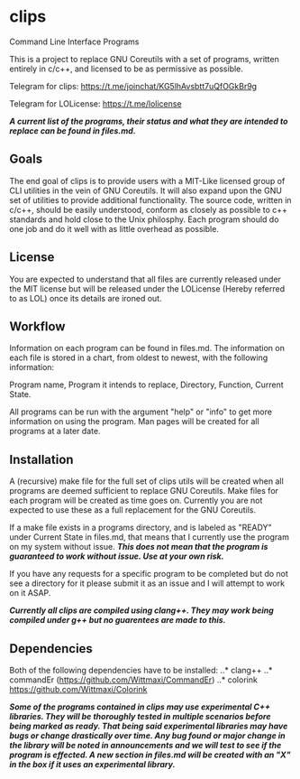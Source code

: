 # clips
Command Line Interface Programs

This is a project to replace GNU Coreutils with a set of programs, written entirely in c/c++, and licensed to be as permissive as possible.

Telegram for clips:  https://t.me/joinchat/KG5lhAvsbtt7uQfOGkBr9g

Telegram for LOLicense: https://t.me/lolicense

***A current list of the programs, their status and what they are intended to replace can be found in files.md.***

## Goals
The end goal of clips is to provide users with a MIT-Like licensed group of CLI utilities in the vein of GNU Coreutils.  It will also expand upon the GNU set of utilities to provide additional functionality.  The source code, written in c/c++, should be easily understood, conform as closely as possible to c++ standards and hold close to the Unix philosphy.  Each program should do one job and do it well with as little overhead as possible.

## License
You are expected to understand that all files are currently released under the MIT license but will be released under the LOLicense (Hereby referred to as LOL) once its details are ironed out.

## Workflow
Information on each program can be found in files.md.
The information on each file is stored in a chart, from oldest to newest, with the following information:

Program name, Program it intends to replace, Directory, Function, Current State.

All programs can be run with the argument "help" or "info" to get more information on using the program.  Man pages will be created for all programs at a later date.

## Installation
A (recursive) make file for the full set of clips utils will be created when all programs are deemed sufficient to replace GNU Coreutils.  Make files for each program will be created as time goes on.  Currently you are not expected to use these as a full replacement for the GNU Coreutils.

If a make file exists in a programs directory, and is labeled as "READY" under Current State in files.md, that means that I currently use the program on my system without issue.
***This does not mean that the program is guaranteed to work without issue.  Use at your own risk.***

If you have any requests for a specific program to be completed but do not see a directory for it please submit it as an issue and I will attempt to work on it ASAP.

***Currently all clips are compiled using clang++.  They may work being compiled under g++ but no guarentees are made to this.***

## Dependencies
Both of the following dependencies have to be installed: 
..* clang++
..* commandEr (https://github.com/Wittmaxi/CommandEr)
..* colorink https://github.com/Wittmaxi/Colorink

***Some of the programs contained in clips may use experimental C++ libraries.  They will be thoroughly tested in multiple scenarios before being marked as ready.  That being said experimental libraries may have bugs or change drastically over time.  Any bug found or major change in the library will be noted in announcements and we will test to see if the program is effected.  A new section in files.md will be created with an "X" in the box if it uses an experimental library.***
